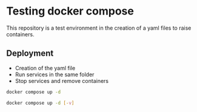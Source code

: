 # Testing docker compose

This repository is a test environment in the creation of a yaml files to raise containers.

## Deployment

+ Creation of the yaml file
+ Run services in the same folder
+ Stop services and remove containers

```bash
docker compose up -d
```

```bash
docker compose up -d [-v]
```